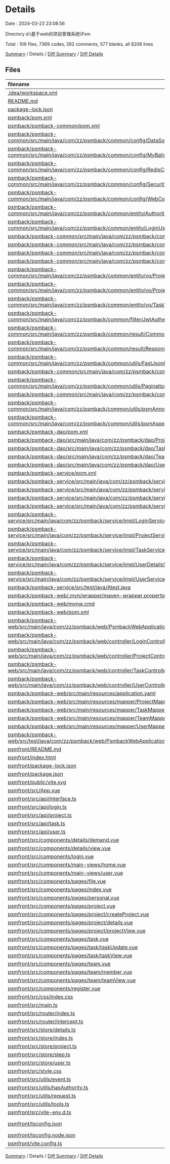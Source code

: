 # Details

Date : 2024-03-23 23:08:56

Directory d:\\基于web的项目管理系统\\Psm

Total : 106 files,  7369 codes, 262 comments, 577 blanks, all 8208 lines

[Summary](results.md) / Details / [Diff Summary](diff.md) / [Diff Details](diff-details.md)

## Files
| filename | language | code | comment | blank | total |
| :--- | :--- | ---: | ---: | ---: | ---: |
| [.idea/workspace.xml](/.idea/workspace.xml) | XML | 78 | 0 | 0 | 78 |
| [README.md](/README.md) | Markdown | 3 | 0 | 0 | 3 |
| [package-lock.json](/package-lock.json) | JSON | 6 | 0 | 1 | 7 |
| [psmback/pom.xml](/psmback/pom.xml) | XML | 80 | 0 | 5 | 85 |
| [psmback/psmback-common/pom.xml](/psmback/psmback-common/pom.xml) | XML | 95 | 4 | 4 | 103 |
| [psmback/psmback-common/src/main/java/com/zz/psmback/common/config/DataSourceConfig.java](/psmback/psmback-common/src/main/java/com/zz/psmback/common/config/DataSourceConfig.java) | Java | 5 | 0 | 4 | 9 |
| [psmback/psmback-common/src/main/java/com/zz/psmback/common/config/MyBatisConfig.java](/psmback/psmback-common/src/main/java/com/zz/psmback/common/config/MyBatisConfig.java) | Java | 14 | 3 | 3 | 20 |
| [psmback/psmback-common/src/main/java/com/zz/psmback/common/config/RedisConfig.java](/psmback/psmback-common/src/main/java/com/zz/psmback/common/config/RedisConfig.java) | Java | 24 | 3 | 5 | 32 |
| [psmback/psmback-common/src/main/java/com/zz/psmback/common/config/SecurityConfig.java](/psmback/psmback-common/src/main/java/com/zz/psmback/common/config/SecurityConfig.java) | Java | 39 | 2 | 4 | 45 |
| [psmback/psmback-common/src/main/java/com/zz/psmback/common/config/WebConfig.java](/psmback/psmback-common/src/main/java/com/zz/psmback/common/config/WebConfig.java) | Java | 14 | 6 | 2 | 22 |
| [psmback/psmback-common/src/main/java/com/zz/psmback/common/entity/Authority.java](/psmback/psmback-common/src/main/java/com/zz/psmback/common/entity/Authority.java) | Java | 11 | 0 | 4 | 15 |
| [psmback/psmback-common/src/main/java/com/zz/psmback/common/entity/LoginUser.java](/psmback/psmback-common/src/main/java/com/zz/psmback/common/entity/LoginUser.java) | Java | 57 | 0 | 10 | 67 |
| [psmback/psmback-common/src/main/java/com/zz/psmback/common/entity/Project.java](/psmback/psmback-common/src/main/java/com/zz/psmback/common/entity/Project.java) | Java | 15 | 0 | 3 | 18 |
| [psmback/psmback-common/src/main/java/com/zz/psmback/common/entity/Task.java](/psmback/psmback-common/src/main/java/com/zz/psmback/common/entity/Task.java) | Java | 28 | 0 | 5 | 33 |
| [psmback/psmback-common/src/main/java/com/zz/psmback/common/entity/Team.java](/psmback/psmback-common/src/main/java/com/zz/psmback/common/entity/Team.java) | Java | 19 | 0 | 3 | 22 |
| [psmback/psmback-common/src/main/java/com/zz/psmback/common/entity/User.java](/psmback/psmback-common/src/main/java/com/zz/psmback/common/entity/User.java) | Java | 19 | 4 | 5 | 28 |
| [psmback/psmback-common/src/main/java/com/zz/psmback/common/entity/vo/ProjectAuthorities.java](/psmback/psmback-common/src/main/java/com/zz/psmback/common/entity/vo/ProjectAuthorities.java) | Java | 9 | 0 | 4 | 13 |
| [psmback/psmback-common/src/main/java/com/zz/psmback/common/entity/vo/ProjectDetails.java](/psmback/psmback-common/src/main/java/com/zz/psmback/common/entity/vo/ProjectDetails.java) | Java | 9 | 0 | 3 | 12 |
| [psmback/psmback-common/src/main/java/com/zz/psmback/common/entity/vo/TaskView.java](/psmback/psmback-common/src/main/java/com/zz/psmback/common/entity/vo/TaskView.java) | Java | 10 | 0 | 4 | 14 |
| [psmback/psmback-common/src/main/java/com/zz/psmback/common/filter/JwtAuthenticationTokenFilter.java](/psmback/psmback-common/src/main/java/com/zz/psmback/common/filter/JwtAuthenticationTokenFilter.java) | Java | 42 | 5 | 5 | 52 |
| [psmback/psmback-common/src/main/java/com/zz/psmback/common/result/CommonResult.java](/psmback/psmback-common/src/main/java/com/zz/psmback/common/result/CommonResult.java) | Java | 26 | 23 | 4 | 53 |
| [psmback/psmback-common/src/main/java/com/zz/psmback/common/result/ResponseCode.java](/psmback/psmback-common/src/main/java/com/zz/psmback/common/result/ResponseCode.java) | Java | 37 | 7 | 4 | 48 |
| [psmback/psmback-common/src/main/java/com/zz/psmback/common/utils/FastJsonRedisSerializer.java](/psmback/psmback-common/src/main/java/com/zz/psmback/common/utils/FastJsonRedisSerializer.java) | Java | 44 | 36 | 15 | 95 |
| [psmback/psmback-common/src/main/java/com/zz/psmback/common/utils/JwtUtils.java](/psmback/psmback-common/src/main/java/com/zz/psmback/common/utils/JwtUtils.java) | Java | 32 | 3 | 3 | 38 |
| [psmback/psmback-common/src/main/java/com/zz/psmback/common/utils/PaginationUtils.java](/psmback/psmback-common/src/main/java/com/zz/psmback/common/utils/PaginationUtils.java) | Java | 11 | 0 | 4 | 15 |
| [psmback/psmback-common/src/main/java/com/zz/psmback/common/utils/RedisUtils.java](/psmback/psmback-common/src/main/java/com/zz/psmback/common/utils/RedisUtils.java) | Java | 70 | 21 | 6 | 97 |
| [psmback/psmback-common/src/main/java/com/zz/psmback/common/utils/psmAnnotation/AuthProject.java](/psmback/psmback-common/src/main/java/com/zz/psmback/common/utils/psmAnnotation/AuthProject.java) | Java | 10 | 0 | 3 | 13 |
| [psmback/psmback-common/src/main/java/com/zz/psmback/common/utils/psmAspect/AuthProjectAspect.java](/psmback/psmback-common/src/main/java/com/zz/psmback/common/utils/psmAspect/AuthProjectAspect.java) | Java | 46 | 0 | 9 | 55 |
| [psmback/psmback-dao/pom.xml](/psmback/psmback-dao/pom.xml) | XML | 22 | 0 | 2 | 24 |
| [psmback/psmback-dao/src/main/java/com/zz/psmback/dao/ProjectDao.java](/psmback/psmback-dao/src/main/java/com/zz/psmback/dao/ProjectDao.java) | Java | 10 | 0 | 4 | 14 |
| [psmback/psmback-dao/src/main/java/com/zz/psmback/dao/TaskDao.java](/psmback/psmback-dao/src/main/java/com/zz/psmback/dao/TaskDao.java) | Java | 11 | 0 | 4 | 15 |
| [psmback/psmback-dao/src/main/java/com/zz/psmback/dao/TeamDao.java](/psmback/psmback-dao/src/main/java/com/zz/psmback/dao/TeamDao.java) | Java | 7 | 0 | 3 | 10 |
| [psmback/psmback-dao/src/main/java/com/zz/psmback/dao/UserDao.java](/psmback/psmback-dao/src/main/java/com/zz/psmback/dao/UserDao.java) | Java | 14 | 0 | 4 | 18 |
| [psmback/psmback-service/pom.xml](/psmback/psmback-service/pom.xml) | XML | 31 | 0 | 4 | 35 |
| [psmback/psmback-service/src/main/java/com/zz/psmback/service/LoginService.java](/psmback/psmback-service/src/main/java/com/zz/psmback/service/LoginService.java) | Java | 9 | 0 | 4 | 13 |
| [psmback/psmback-service/src/main/java/com/zz/psmback/service/ProjectService.java](/psmback/psmback-service/src/main/java/com/zz/psmback/service/ProjectService.java) | Java | 8 | 0 | 3 | 11 |
| [psmback/psmback-service/src/main/java/com/zz/psmback/service/TaskService.java](/psmback/psmback-service/src/main/java/com/zz/psmback/service/TaskService.java) | Java | 8 | 0 | 5 | 13 |
| [psmback/psmback-service/src/main/java/com/zz/psmback/service/UserService.java](/psmback/psmback-service/src/main/java/com/zz/psmback/service/UserService.java) | Java | 12 | 0 | 5 | 17 |
| [psmback/psmback-service/src/main/java/com/zz/psmback/service/impl/LoginServiceImpl.java](/psmback/psmback-service/src/main/java/com/zz/psmback/service/impl/LoginServiceImpl.java) | Java | 114 | 10 | 7 | 131 |
| [psmback/psmback-service/src/main/java/com/zz/psmback/service/impl/ProjectServiceImpl.java](/psmback/psmback-service/src/main/java/com/zz/psmback/service/impl/ProjectServiceImpl.java) | Java | 74 | 5 | 5 | 84 |
| [psmback/psmback-service/src/main/java/com/zz/psmback/service/impl/TaskServiceImpl.java](/psmback/psmback-service/src/main/java/com/zz/psmback/service/impl/TaskServiceImpl.java) | Java | 124 | 0 | 8 | 132 |
| [psmback/psmback-service/src/main/java/com/zz/psmback/service/impl/UserDetailsServiceImpl.java](/psmback/psmback-service/src/main/java/com/zz/psmback/service/impl/UserDetailsServiceImpl.java) | Java | 46 | 0 | 6 | 52 |
| [psmback/psmback-service/src/main/java/com/zz/psmback/service/impl/UserServiceImpl.java](/psmback/psmback-service/src/main/java/com/zz/psmback/service/impl/UserServiceImpl.java) | Java | 89 | 0 | 10 | 99 |
| [psmback/psmback-service/src/test/java/Atest.java](/psmback/psmback-service/src/test/java/Atest.java) | Java | 13 | 0 | 5 | 18 |
| [psmback/psmback-web/.mvn/wrapper/maven-wrapper.properties](/psmback/psmback-web/.mvn/wrapper/maven-wrapper.properties) | Properties | 2 | 0 | 1 | 3 |
| [psmback/psmback-web/mvnw.cmd](/psmback/psmback-web/mvnw.cmd) | Batch | 118 | 51 | 37 | 206 |
| [psmback/psmback-web/pom.xml](/psmback/psmback-web/pom.xml) | XML | 47 | 0 | 1 | 48 |
| [psmback/psmback-web/src/main/java/com/zz/psmback/web/PsmbackWebApplication.java](/psmback/psmback-web/src/main/java/com/zz/psmback/web/PsmbackWebApplication.java) | Java | 11 | 0 | 4 | 15 |
| [psmback/psmback-web/src/main/java/com/zz/psmback/web/controller/LoginController.java](/psmback/psmback-web/src/main/java/com/zz/psmback/web/controller/LoginController.java) | Java | 28 | 0 | 7 | 35 |
| [psmback/psmback-web/src/main/java/com/zz/psmback/web/controller/ProjectController.java](/psmback/psmback-web/src/main/java/com/zz/psmback/web/controller/ProjectController.java) | Java | 21 | 0 | 3 | 24 |
| [psmback/psmback-web/src/main/java/com/zz/psmback/web/controller/TaskController.java](/psmback/psmback-web/src/main/java/com/zz/psmback/web/controller/TaskController.java) | Java | 32 | 0 | 5 | 37 |
| [psmback/psmback-web/src/main/java/com/zz/psmback/web/controller/UserController.java](/psmback/psmback-web/src/main/java/com/zz/psmback/web/controller/UserController.java) | Java | 43 | 0 | 5 | 48 |
| [psmback/psmback-web/src/main/resources/application.yaml](/psmback/psmback-web/src/main/resources/application.yaml) | YAML | 27 | 1 | 9 | 37 |
| [psmback/psmback-web/src/main/resources/mapper/ProjectMapper.xml](/psmback/psmback-web/src/main/resources/mapper/ProjectMapper.xml) | XML | 15 | 0 | 1 | 16 |
| [psmback/psmback-web/src/main/resources/mapper/TaskMapper.xml](/psmback/psmback-web/src/main/resources/mapper/TaskMapper.xml) | XML | 13 | 0 | 2 | 15 |
| [psmback/psmback-web/src/main/resources/mapper/TeamMapper.xml](/psmback/psmback-web/src/main/resources/mapper/TeamMapper.xml) | XML | 5 | 0 | 2 | 7 |
| [psmback/psmback-web/src/main/resources/mapper/UserMapper.xml](/psmback/psmback-web/src/main/resources/mapper/UserMapper.xml) | XML | 31 | 0 | 4 | 35 |
| [psmback/psmback-web/src/test/java/com/zz/psmback/web/PsmbackWebApplicationTests.java](/psmback/psmback-web/src/test/java/com/zz/psmback/web/PsmbackWebApplicationTests.java) | Java | 49 | 27 | 8 | 84 |
| [psmfront/README.md](/psmfront/README.md) | Markdown | 11 | 0 | 8 | 19 |
| [psmfront/index.html](/psmfront/index.html) | HTML | 13 | 0 | 1 | 14 |
| [psmfront/package-lock.json](/psmfront/package-lock.json) | JSON | 2,896 | 0 | 1 | 2,897 |
| [psmfront/package.json](/psmfront/package.json) | JSON | 31 | 0 | 1 | 32 |
| [psmfront/public/vite.svg](/psmfront/public/vite.svg) | XML | 1 | 0 | 0 | 1 |
| [psmfront/src/App.vue](/psmfront/src/App.vue) | vue | 7 | 0 | 5 | 12 |
| [psmfront/src/api/interface.ts](/psmfront/src/api/interface.ts) | TypeScript | 32 | 0 | 0 | 32 |
| [psmfront/src/api/login.ts](/psmfront/src/api/login.ts) | TypeScript | 31 | 0 | 0 | 31 |
| [psmfront/src/api/project.ts](/psmfront/src/api/project.ts) | TypeScript | 11 | 0 | 0 | 11 |
| [psmfront/src/api/task.ts](/psmfront/src/api/task.ts) | TypeScript | 16 | 0 | 1 | 17 |
| [psmfront/src/api/user.ts](/psmfront/src/api/user.ts) | TypeScript | 41 | 1 | 2 | 44 |
| [psmfront/src/components/details/demand.vue](/psmfront/src/components/details/demand.vue) | vue | 148 | 0 | 15 | 163 |
| [psmfront/src/components/details/view.vue](/psmfront/src/components/details/view.vue) | vue | 96 | 0 | 12 | 108 |
| [psmfront/src/components/login.vue](/psmfront/src/components/login.vue) | vue | 211 | 0 | 35 | 246 |
| [psmfront/src/components/main-views/home.vue](/psmfront/src/components/main-views/home.vue) | vue | 169 | 0 | 33 | 202 |
| [psmfront/src/components/main-views/user.vue](/psmfront/src/components/main-views/user.vue) | vue | 176 | 0 | 22 | 198 |
| [psmfront/src/components/pages/file.vue](/psmfront/src/components/pages/file.vue) | vue | 22 | 0 | 2 | 24 |
| [psmfront/src/components/pages/index.vue](/psmfront/src/components/pages/index.vue) | vue | 13 | 0 | 3 | 16 |
| [psmfront/src/components/pages/personal.vue](/psmfront/src/components/pages/personal.vue) | vue | 314 | 0 | 33 | 347 |
| [psmfront/src/components/pages/project.vue](/psmfront/src/components/pages/project.vue) | vue | 94 | 0 | 3 | 97 |
| [psmfront/src/components/pages/project/createProject.vue](/psmfront/src/components/pages/project/createProject.vue) | vue | 124 | 0 | 10 | 134 |
| [psmfront/src/components/pages/project/details.vue](/psmfront/src/components/pages/project/details.vue) | vue | 69 | 0 | 6 | 75 |
| [psmfront/src/components/pages/project/projectView.vue](/psmfront/src/components/pages/project/projectView.vue) | vue | 81 | 0 | 5 | 86 |
| [psmfront/src/components/pages/task.vue](/psmfront/src/components/pages/task.vue) | vue | 39 | 0 | 2 | 41 |
| [psmfront/src/components/pages/task/taskUpdate.vue](/psmfront/src/components/pages/task/taskUpdate.vue) | vue | 94 | 0 | 5 | 99 |
| [psmfront/src/components/pages/task/taskView.vue](/psmfront/src/components/pages/task/taskView.vue) | vue | 36 | 0 | 6 | 42 |
| [psmfront/src/components/pages/team.vue](/psmfront/src/components/pages/team.vue) | vue | 25 | 0 | 2 | 27 |
| [psmfront/src/components/pages/team/member.vue](/psmfront/src/components/pages/team/member.vue) | vue | 11 | 0 | 4 | 15 |
| [psmfront/src/components/pages/team/teamView.vue](/psmfront/src/components/pages/team/teamView.vue) | vue | 8 | 0 | 5 | 13 |
| [psmfront/src/components/register.vue](/psmfront/src/components/register.vue) | vue | 157 | 0 | 19 | 176 |
| [psmfront/src/css/index.css](/psmfront/src/css/index.css) | CSS | 69 | 0 | 5 | 74 |
| [psmfront/src/main.ts](/psmfront/src/main.ts) | TypeScript | 14 | 1 | 3 | 18 |
| [psmfront/src/router/index.ts](/psmfront/src/router/index.ts) | TypeScript | 83 | 3 | 1 | 87 |
| [psmfront/src/router/intercept.ts](/psmfront/src/router/intercept.ts) | TypeScript | 22 | 0 | 1 | 23 |
| [psmfront/src/store/details.ts](/psmfront/src/store/details.ts) | TypeScript | 10 | 0 | 0 | 10 |
| [psmfront/src/store/index.ts](/psmfront/src/store/index.ts) | TypeScript | 5 | 0 | 1 | 6 |
| [psmfront/src/store/project.ts](/psmfront/src/store/project.ts) | TypeScript | 19 | 0 | 2 | 21 |
| [psmfront/src/store/step.ts](/psmfront/src/store/step.ts) | TypeScript | 14 | 0 | 1 | 15 |
| [psmfront/src/store/user.ts](/psmfront/src/store/user.ts) | TypeScript | 35 | 0 | 3 | 38 |
| [psmfront/src/style.css](/psmfront/src/style.css) | CSS | 70 | 0 | 10 | 80 |
| [psmfront/src/utils/event.ts](/psmfront/src/utils/event.ts) | TypeScript | 3 | 1 | 2 | 6 |
| [psmfront/src/utils/hasAuthority.ts](/psmfront/src/utils/hasAuthority.ts) | TypeScript | 9 | 21 | 5 | 35 |
| [psmfront/src/utils/request.ts](/psmfront/src/utils/request.ts) | TypeScript | 72 | 19 | 6 | 97 |
| [psmfront/src/utils/tools.ts](/psmfront/src/utils/tools.ts) | TypeScript | 4 | 0 | 0 | 4 |
| [psmfront/src/vite-env.d.ts](/psmfront/src/vite-env.d.ts) | TypeScript | 0 | 1 | 1 | 2 |
| [psmfront/tsconfig.json](/psmfront/tsconfig.json) | JSON with Comments | 45 | 2 | 1 | 48 |
| [psmfront/tsconfig.node.json](/psmfront/tsconfig.node.json) | JSON | 11 | 0 | 2 | 13 |
| [psmfront/vite.config.ts](/psmfront/vite.config.ts) | TypeScript | 20 | 2 | 2 | 24 |

[Summary](results.md) / Details / [Diff Summary](diff.md) / [Diff Details](diff-details.md)